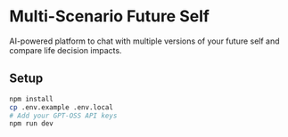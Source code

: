 # Multi-Scenario Future Self

AI-powered platform to chat with multiple versions of your future self and compare life decision impacts.

## Setup

```bash
npm install
cp .env.example .env.local
# Add your GPT-OSS API keys
npm run dev